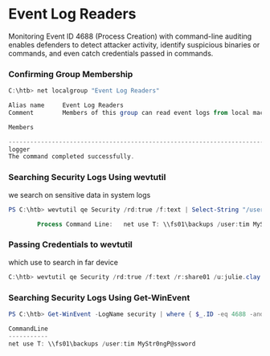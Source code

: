 # Event Log Readers

Monitoring Event ID 4688 (Process Creation) with command-line auditing enables defenders to detect attacker activity, identify suspicious binaries or commands, and even catch credentials passed in commands.

### **Confirming Group Membership**

```powershell
C:\htb> net localgroup "Event Log Readers"

Alias name     Event Log Readers
Comment        Members of this group can read event logs from local machine

Members

-------------------------------------------------------------------------------
logger
The command completed successfully.
```

### **Searching Security Logs Using wevtutil**

we search on sensitive data in system logs

```powershell
PS C:\htb> wevtutil qe Security /rd:true /f:text | Select-String "/user"

        Process Command Line:   net use T: \\fs01\backups /user:tim MyStr0ngP@ssword
```

### **Passing Credentials to wevtutil**

which use to search in far device

```powershell
C:\htb> wevtutil qe Security /rd:true /f:text /r:share01 /u:julie.clay /p:Welcome1 | findstr "/user"
```

### **Searching Security Logs Using Get-WinEvent**

```powershell
PS C:\htb> Get-WinEvent -LogName security | where { $_.ID -eq 4688 -and $_.Properties[8].Value -like '*/user*'} | Select-Object @{name='CommandLine';expression={ $_.Properties[8].Value }}

CommandLine
-----------
net use T: \\fs01\backups /user:tim MyStr0ngP@ssword
```
